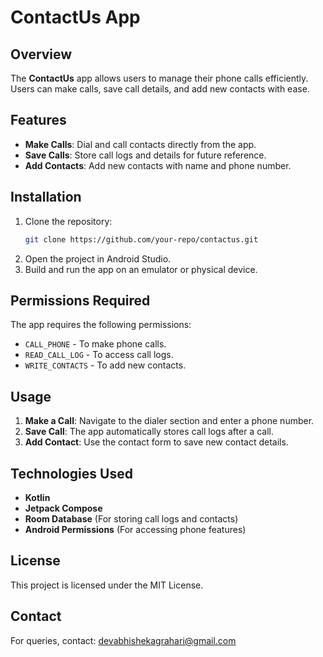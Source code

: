# ContactUs App

## Overview
The **ContactUs** app allows users to manage their phone calls efficiently. Users can make calls, save call details, and add new contacts with ease.

## Features
- **Make Calls**: Dial and call contacts directly from the app.
- **Save Calls**: Store call logs and details for future reference.
- **Add Contacts**: Add new contacts with name and phone number.

## Installation
1. Clone the repository:
   ```sh
   git clone https://github.com/your-repo/contactus.git
   ```
2. Open the project in Android Studio.
3. Build and run the app on an emulator or physical device.

## Permissions Required
The app requires the following permissions:
- `CALL_PHONE` - To make phone calls.
- `READ_CALL_LOG` - To access call logs.
- `WRITE_CONTACTS` - To add new contacts.

## Usage
1. **Make a Call**: Navigate to the dialer section and enter a phone number.
2. **Save Call**: The app automatically stores call logs after a call.
3. **Add Contact**: Use the contact form to save new contact details.

## Technologies Used
- **Kotlin**
- **Jetpack Compose**
- **Room Database** (For storing call logs and contacts)
- **Android Permissions** (For accessing phone features)

## License
This project is licensed under the MIT License.

## Contact
For queries, contact: devabhishekagrahari@gmail.com 

